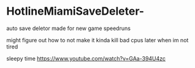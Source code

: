 # HotlineMiamiSaveDeleter-
auto save deletor made for new game speedruns

might figure out how to not make it kinda kill bad cpus later when im not tired 

sleepy time https://www.youtube.com/watch?v=GAa-394U4zc
